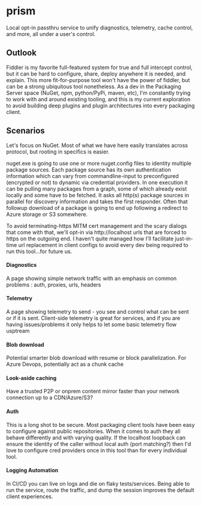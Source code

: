 # prism
Local opt-in passthru service to unify diagnostics, telemetry, cache control, and more, all under a user's control.

## Outlook
Fiddler is my favorite full-featured system for true and full intercept control, but it can be hard to configure,
share, deploy anywhere it is needed, and explain. This more fit-for-purpose tool won't have the power of fiddler, but can be a strong
ubiquitous tool nonetheless.  As a dev in the Packaging Server space (NuGet, npm, python/PyPi, maven, etc), I'm constantly trying to work with
and around existing tooling, and this is my current exploration to avoid building deep plugins and plugin architectures into 
every packaging client.

## Scenarios
Let's focus on NuGet.  Most of what we have here easily translates across protocol, but rooting in specifics is easier.

nuget.exe is going to use one or more nuget.config files to identity multiple package sources.  Each package source has its own
authentication information which can vary from commandline-input to preconfigured (encrypted or not) to dynamic via credential providers.
In one execution it can be pulling many packages from a graph, some of which already exist locally and some have to be fetched.  It asks
all http(s) package sources in parallel for discovery information and takes the first responder. Often that followup download of a package
is going to end up following a redirect to Azure storage or S3 somewhere.

To avoid terminating-https MITM cert management and the scary dialogs that come with that, we'll opt-in via http://localhost urls that
are forced to https on the outgoing end.  I haven't quite managed how I'll facilitate just-in-time url replacement in client configs
to avoid every dev being required to run this tool...for future us.

#### Diagnostics
A page showing simple network traffic with an emphasis on common problems : auth, proxies, urls, headers
#### Telemetry
A page showing telemetry to send - you see and control what can be sent or if it is sent. Client-side telemetry is great for services,
and if you are having issues/problems it only helps to let some basic telemetry flow usptream
#### Blob download
Potential smarter blob download with resume or block parallelization. For Azure Devops, potentially act as a chunk cache
#### Look-aside caching
Have a trusted P2P or onprem content mirror faster than your network connection up to a CDN/Azure/S3?
#### Auth
This is a long shot to be secure. Most packaging client tools have been easy to configure against public repositories.  When it comes
to auth they all behave differently and with varying quality.  If the localhost loopback can ensure the identity of the caller without
local auth (port matching?) then I'd love to configure cred providers once in this tool than for every individual tool.
#### Logging Automation
In CI/CD you can live on logs and die on flaky tests/services.  Being able to run the service, route the traffic, and dump the session
improves the default client experiences.
